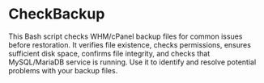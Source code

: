 # CheckBackup
 This Bash script checks WHM/cPanel backup files for common issues before restoration. It verifies file existence, checks permissions, ensures sufficient disk space, confirms file integrity, and checks that MySQL/MariaDB service is running. Use it to identify and resolve potential problems with your backup files.
